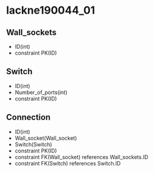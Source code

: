 # lackne190044_01
## Wall_sockets

* ID(int)
* constraint PK(ID)

## Switch

* ID(int)
* Number_of_ports(int)
* constraint PK(ID)

## Connection 

* ID(int)
* Wall_socket(Wall_socket)
* Switch(Switch)
* constraint PK(ID)
* constraint FK(Wall_socket) references Wall_sockets.ID
* constraint FK(Switch) references Switch.ID

